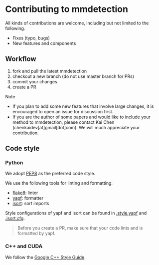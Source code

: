 # Contributing to mmdetection

All kinds of contributions are welcome, including but not limited to the following.

- Fixes (typo, bugs)
- New features and components

## Workflow

1. fork and pull the latest mmdetection
2. checkout a new branch (do not use master branch for PRs)
3. commit your changes
4. create a PR

Note
- If you plan to add some new features that involve large changes, it is encouraged to open an issue for discussion first.
- If you are the author of some papers and would like to include your method to mmdetection,
please contact Kai Chen (chenkaidev[at]gmail[dot]com). We will much appreciate your contribution.

## Code style

### Python
We adopt [PEP8](https://www.python.org/dev/peps/pep-0008/) as the preferred code style.

We use the following tools for linting and formatting:
- [flake8](http://flake8.pycqa.org/en/latest/): linter
- [yapf](https://github.com/google/yapf): formatter
- [isort](https://github.com/timothycrosley/isort): sort imports

Style configurations of yapf and isort can be found in [.style.yapf](.style.yapf) and [.isort.cfg](.isort.cfg).

>Before you create a PR, make sure that your code lints and is formatted by yapf.

### C++ and CUDA
We follow the [Google C++ Style Guide](https://google.github.io/styleguide/cppguide.html).